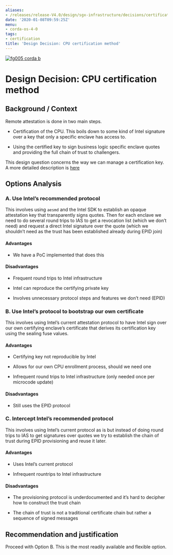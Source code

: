 ```yaml
---
aliases:
- /releases/release-V4.0/design/sgx-infrastructure/decisions/certification.html
date: '2020-01-08T09:59:25Z'
menu:
- corda-os-4-0
tags:
- certification
title: 'Design Decision: CPU certification method'
---
```


[![fg005 corda b](https://www.corda.net/wp-content/uploads/2016/11/fg005_corda_b.png "fg005 corda b")](https://www.corda.net/wp-content/uploads/2016/11/fg005_corda_b.png)
    
# Design Decision: CPU certification method


## Background / Context

Remote attestation is done in two main steps.


* Certification of the CPU. This boils down to some kind of Intel signature over a key that only a specific enclave has
                        access to.


* Using the certified key to sign business logic specific enclave quotes and providing the full chain of trust to
                        challengers.


This design question concerns the way we can manage a certification key. A more detailed description is
                [here](../details/attestation.md)


## Options Analysis


### A. Use Intel’s recommended protocol

This involves using `aesmd` and the Intel SDK to establish an opaque attestation key that transparently signs quotes.
                    Then for each enclave we need to do several round trips to IAS to get a revocation list (which we don’t need) and request
                    a direct Intel signature over the quote (which we shouldn’t need as the trust has been established already during EPID
                    join)


#### Advantages


* We have a PoC implemented that does this



#### Disadvantages


* Frequent round trips to Intel infrastructure


* Intel can reproduce the certifying private key


* Involves unnecessary protocol steps and features we don’t need (EPID)



### B. Use Intel’s protocol to bootstrap our own certificate

This involves using Intel’s current attestation protocol to have Intel sign over our own certifying enclave’s
                    certificate that derives its certification key using the sealing fuse values.


#### Advantages


* Certifying key not reproducible by Intel


* Allows for our own CPU enrollment process, should we need one


* Infrequent round trips to Intel infrastructure (only needed once per microcode update)



#### Disadvantages


* Still uses the EPID protocol



### C. Intercept Intel’s recommended protocol

This involves using Intel’s current protocol as is but instead of doing round trips to IAS to get signatures over quotes
                    we try to establish the chain of trust during EPID provisioning and reuse it later.


#### Advantages


* Uses Intel’s current protocol


* Infrequent rountrips to Intel infrastructure



#### Disadvantages


* The provisioning protocol is underdocumented and it’s hard to decipher how to construct the trust chain


* The chain of trust is not a traditional certificate chain but rather a sequence of signed messages



## Recommendation and justification

Proceed with Option B. This is the most readily available and flexible option.


